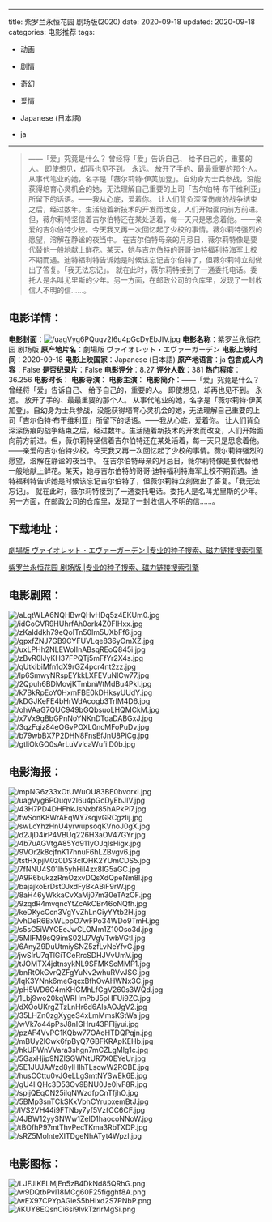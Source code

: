 
---
title: 紫罗兰永恒花园 剧场版(2020)
date: 2020-09-18
updated: 2020-09-18
categories: 电影推荐
tags:
- 动画
- 剧情
- 奇幻
- 爱情

- Japanese (日本語)
- ja
---


> ——「爱」究竟是什么？  曾经将「爱」告诉自己、 给予自己的，重要的人。  即使想见，却再也见不到。 永远。 放开了手的、最最重要的那个人。  从事代笔业的她，名字是「薇尔莉特·伊芙加登」。自幼身为士兵参战，没能获得培育心灵机会的她，无法理解自己重要的上司「吉尔伯特·布干维利亚」所留下的话语。——我从心底，爱着你。  让人们背负深深伤痕的战争结束之后，经过数年。生活随着新技术的开发而改变，人们开始面向前方前进。但，薇尔莉特坚信着吉尔伯特还在某处活着，每一天只是思念着他。——亲爱的吉尔伯特少校。今天我又再一次回忆起了少校的事情。薇尔莉特强烈的愿望，溶解在静谧的夜当中。  在吉尔伯特母亲的月忌日，薇尔莉特像是要代替他一般地献上鲜花。某天，她与吉尔伯特的哥哥·迪特福利特海军上校不期而遇。迪特福利特告诉她是时候该忘记吉尔伯特了，但薇尔莉特立刻做出了答复。「我无法忘记」。  就在此时，薇尔莉特接到了一通委托电话。委托人是名叫尤里斯的少年。另一方面，在邮政公司的仓库里，发现了一封收信人不明的信……。

## **电影详情**：

**电影封面**：<img src="https://image.tmdb.org/t/p/w200/uagVyg6PQuqv2I6u4pGcDyEbJIV.jpg" alt="/uagVyg6PQuqv2I6u4pGcDyEbJIV.jpg" title="/uagVyg6PQuqv2I6u4pGcDyEbJIV.jpg">
**电影名称**：紫罗兰永恒花园 剧场版
**原产地片名**：劇場版 ヴァイオレット・エヴァーガーデン
**电影上映时间**：2020-09-18
**电影上映国家**：Japanese (日本語)
**原产地语言**：ja
**包含成人内容**：False
**是否纪录片**：False
**电影评分**：8.27
**评分人数**：381
**热门程度**：36.256
**电影时长**：
**电影导演**：
**电影主演**：
**电影简介**：——「爱」究竟是什么？  曾经将「爱」告诉自己、 给予自己的，重要的人。  即使想见，却再也见不到。 永远。 放开了手的、最最重要的那个人。  从事代笔业的她，名字是「薇尔莉特·伊芙加登」。自幼身为士兵参战，没能获得培育心灵机会的她，无法理解自己重要的上司「吉尔伯特·布干维利亚」所留下的话语。——我从心底，爱着你。  让人们背负深深伤痕的战争结束之后，经过数年。生活随着新技术的开发而改变，人们开始面向前方前进。但，薇尔莉特坚信着吉尔伯特还在某处活着，每一天只是思念着他。——亲爱的吉尔伯特少校。今天我又再一次回忆起了少校的事情。薇尔莉特强烈的愿望，溶解在静谧的夜当中。  在吉尔伯特母亲的月忌日，薇尔莉特像是要代替他一般地献上鲜花。某天，她与吉尔伯特的哥哥·迪特福利特海军上校不期而遇。迪特福利特告诉她是时候该忘记吉尔伯特了，但薇尔莉特立刻做出了答复。「我无法忘记」。  就在此时，薇尔莉特接到了一通委托电话。委托人是名叫尤里斯的少年。另一方面，在邮政公司的仓库里，发现了一封收信人不明的信……。

## **下载地址**：
[劇場版 ヴァイオレット・エヴァーガーデン |专业的种子搜索、磁力链接搜索引擎](https://movie.amd794.com:2083/?search=%E5%8A%87%E5%A0%B4%E7%89%88%20%E3%83%B4%E3%82%A1%E3%82%A4%E3%82%AA%E3%83%AC%E3%83%83%E3%83%88%E3%83%BB%E3%82%A8%E3%83%B4%E3%82%A1%E3%83%BC%E3%82%AC%E3%83%BC%E3%83%87%E3%83%B3&ordering=&mode=match_phrase&page_size=10&page=1)

[紫罗兰永恒花园 剧场版 |专业的种子搜索、磁力链接搜索引擎](https://movie.amd794.com:2083/?search=%E7%B4%AB%E7%BD%97%E5%85%B0%E6%B0%B8%E6%81%92%E8%8A%B1%E5%9B%AD%20%E5%89%A7%E5%9C%BA%E7%89%88&ordering=&mode=match_phrase&page_size=10&page=1)
 

## **电影剧照**：
<img src="https://image.tmdb.org/t/p/original/aLqtWLA6NQHBwQHvHDq5z4EKUm0.jpg" alt="/aLqtWLA6NQHBwQHvHDq5z4EKUm0.jpg" title="/aLqtWLA6NQHBwQHvHDq5z4EKUm0.jpg"><img src="https://image.tmdb.org/t/p/original/idGoGVR9HUhrfAh0ork4Z0FIHxx.jpg" alt="/idGoGVR9HUhrfAh0ork4Z0FIHxx.jpg" title="/idGoGVR9HUhrfAh0ork4Z0FIHxx.jpg"><img src="https://image.tmdb.org/t/p/original/zKaIddkh79eQoITn50Im5UXbFf6.jpg" alt="/zKaIddkh79eQoITn50Im5UXbFf6.jpg" title="/zKaIddkh79eQoITn50Im5UXbFf6.jpg"><img src="https://image.tmdb.org/t/p/original/gpxfZNJ7GB9CYFUVLqe836yOmXZ.jpg" alt="/gpxfZNJ7GB9CYFUVLqe836yOmXZ.jpg" title="/gpxfZNJ7GB9CYFUVLqe836yOmXZ.jpg"><img src="https://image.tmdb.org/t/p/original/uxLPHh2NLEWoIInABsqREoQ845i.jpg" alt="/uxLPHh2NLEWoIInABsqREoQ845i.jpg" title="/uxLPHh2NLEWoIInABsqREoQ845i.jpg"><img src="https://image.tmdb.org/t/p/original/zBvR0lJyKH37FPQTj5mFfYr2X4s.jpg" alt="/zBvR0lJyKH37FPQTj5mFfYr2X4s.jpg" title="/zBvR0lJyKH37FPQTj5mFfYr2X4s.jpg"><img src="https://image.tmdb.org/t/p/original/qUtkibiMfn1dX9rGZ4pcr4nt2zz.jpg" alt="/qUtkibiMfn1dX9rGZ4pcr4nt2zz.jpg" title="/qUtkibiMfn1dX9rGZ4pcr4nt2zz.jpg"><img src="https://image.tmdb.org/t/p/original/lp6SmwyNRspEYkkLXFEVuNlCw77.jpg" alt="/lp6SmwyNRspEYkkLXFEVuNlCw77.jpg" title="/lp6SmwyNRspEYkkLXFEVuNlCw77.jpg"><img src="https://image.tmdb.org/t/p/original/2Qpuh6BDMovjKTmbnWtMdBu4PkI.jpg" alt="/2Qpuh6BDMovjKTmbnWtMdBu4PkI.jpg" title="/2Qpuh6BDMovjKTmbnWtMdBu4PkI.jpg"><img src="https://image.tmdb.org/t/p/original/k7BkRpEoY0HxmFBE0kDHksyUUdY.jpg" alt="/k7BkRpEoY0HxmFBE0kDHksyUUdY.jpg" title="/k7BkRpEoY0HxmFBE0kDHksyUUdY.jpg"><img src="https://image.tmdb.org/t/p/original/kDGJKeFE4bHrWdAcogb3TrlM4D6.jpg" alt="/kDGJKeFE4bHrWdAcogb3TrlM4D6.jpg" title="/kDGJKeFE4bHrWdAcogb3TrlM4D6.jpg"><img src="https://image.tmdb.org/t/p/original/ohVAaG7QUC949bGQbsuoLHQMCkM.jpg" alt="/ohVAaG7QUC949bGQbsuoLHQMCkM.jpg" title="/ohVAaG7QUC949bGQbsuoLHQMCkM.jpg"><img src="https://image.tmdb.org/t/p/original/x7Vx9gBbGPnNoYNKnDTdaDABGxJ.jpg" alt="/x7Vx9gBbGPnNoYNKnDTdaDABGxJ.jpg" title="/x7Vx9gBbGPnNoYNKnDTdaDABGxJ.jpg"><img src="https://image.tmdb.org/t/p/original/3qzFqiz84eOGvPOXL0ncMFoPuDv.jpg" alt="/3qzFqiz84eOGvPOXL0ncMFoPuDv.jpg" title="/3qzFqiz84eOGvPOXL0ncMFoPuDv.jpg"><img src="https://image.tmdb.org/t/p/original/b79wbBX7P2DHN8FnsEfJnU8PiCg.jpg" alt="/b79wbBX7P2DHN8FnsEfJnU8PiCg.jpg" title="/b79wbBX7P2DHN8FnsEfJnU8PiCg.jpg"><img src="https://image.tmdb.org/t/p/original/gtliOkGO0sArLuVvlcaWufilD0b.jpg" alt="/gtliOkGO0sArLuVvlcaWufilD0b.jpg" title="/gtliOkGO0sArLuVvlcaWufilD0b.jpg">

## **电影海报**：
<img src="https://image.tmdb.org/t/p/original/mpNG6z33xOtUWuOU83BE0bvorxi.jpg" alt="/mpNG6z33xOtUWuOU83BE0bvorxi.jpg" title="/mpNG6z33xOtUWuOU83BE0bvorxi.jpg"><img src="https://image.tmdb.org/t/p/original/uagVyg6PQuqv2I6u4pGcDyEbJIV.jpg" alt="/uagVyg6PQuqv2I6u4pGcDyEbJIV.jpg" title="/uagVyg6PQuqv2I6u4pGcDyEbJIV.jpg"><img src="https://image.tmdb.org/t/p/original/43H7PD4DHFhkJsNxbf85hAPkPi7.jpg" alt="/43H7PD4DHFhkJsNxbf85hAPkPi7.jpg" title="/43H7PD4DHFhkJsNxbf85hAPkPi7.jpg"><img src="https://image.tmdb.org/t/p/original/fwSonK8WrAEqWY7sqjvGRCgzIij.jpg" alt="/fwSonK8WrAEqWY7sqjvGRCgzIij.jpg" title="/fwSonK8WrAEqWY7sqjvGRCgzIij.jpg"><img src="https://image.tmdb.org/t/p/original/swLcYhzHnU4yrwupsoqKVnoJ0gX.jpg" alt="/swLcYhzHnU4yrwupsoqKVnoJ0gX.jpg" title="/swLcYhzHnU4yrwupsoqKVnoJ0gX.jpg"><img src="https://image.tmdb.org/t/p/original/d2JjD4irP4VBUq226H3aOV47GYr.jpg" alt="/d2JjD4irP4VBUq226H3aOV47GYr.jpg" title="/d2JjD4irP4VBUq226H3aOV47GYr.jpg"><img src="https://image.tmdb.org/t/p/original/4b7uAGVtgA85Yd911yOJqIsHigx.jpg" alt="/4b7uAGVtgA85Yd911yOJqIsHigx.jpg" title="/4b7uAGVtgA85Yd911yOJqIsHigx.jpg"><img src="https://image.tmdb.org/t/p/original/9VOr2k8cjfnK17hnuF6hLZBvgv6.jpg" alt="/9VOr2k8cjfnK17hnuF6hLZBvgv6.jpg" title="/9VOr2k8cjfnK17hnuF6hLZBvgv6.jpg"><img src="https://image.tmdb.org/t/p/original/tstHXpjM0z0DS3cIQHK2YUmCDS5.jpg" alt="/tstHXpjM0z0DS3cIQHK2YUmCDS5.jpg" title="/tstHXpjM0z0DS3cIQHK2YUmCDS5.jpg"><img src="https://image.tmdb.org/t/p/original/7fNNU4S01lh5yhHil4zx8IG5aGC.jpg" alt="/7fNNU4S01lh5yhHil4zx8IG5aGC.jpg" title="/7fNNU4S01lh5yhHil4zx8IG5aGC.jpg"><img src="https://image.tmdb.org/t/p/original/A9R6bukzzRmOzxvDQsXdQpeNm8l.jpg" alt="/A9R6bukzzRmOzxvDQsXdQpeNm8l.jpg" title="/A9R6bukzzRmOzxvDQsXdQpeNm8l.jpg"><img src="https://image.tmdb.org/t/p/original/bajajkoErDst0JxdFyBkABiF9rW.jpg" alt="/bajajkoErDst0JxdFyBkABiF9rW.jpg" title="/bajajkoErDst0JxdFyBkABiF9rW.jpg"><img src="https://image.tmdb.org/t/p/original/8aH46yWkkaCvXaMj07m30eTAzOF.jpg" alt="/8aH46yWkkaCvXaMj07m30eTAzOF.jpg" title="/8aH46yWkkaCvXaMj07m30eTAzOF.jpg"><img src="https://image.tmdb.org/t/p/original/9zqdR4mvqncYtZcAkCBr46oNQfh.jpg" alt="/9zqdR4mvqncYtZcAkCBr46oNQfh.jpg" title="/9zqdR4mvqncYtZcAkCBr46oNQfh.jpg"><img src="https://image.tmdb.org/t/p/original/keDKycCcn3VgYvZhLnGiyYYtb2H.jpg" alt="/keDKycCcn3VgYvZhLnGiyYYtb2H.jpg" title="/keDKycCcn3VgYvZhLnGiyYYtb2H.jpg"><img src="https://image.tmdb.org/t/p/original/vhDeR6BxWLppO7wFPo34WDo9TmH.jpg" alt="/vhDeR6BxWLppO7wFPo34WDo9TmH.jpg" title="/vhDeR6BxWLppO7wFPo34WDo9TmH.jpg"><img src="https://image.tmdb.org/t/p/original/s5sC5iWYCEeJwCLOMm1Z10Oso3d.jpg" alt="/s5sC5iWYCEeJwCLOMm1Z10Oso3d.jpg" title="/s5sC5iWYCEeJwCLOMm1Z10Oso3d.jpg"><img src="https://image.tmdb.org/t/p/original/5MIFM9sQ9imS02lJ7VgVTwbVGtl.jpg" alt="/5MIFM9sQ9imS02lJ7VgVTwbVGtl.jpg" title="/5MIFM9sQ9imS02lJ7VgVTwbVGtl.jpg"><img src="https://image.tmdb.org/t/p/original/6AnyZ9DuUtmiySNZ5zfLvNeYfvG.jpg" alt="/6AnyZ9DuUtmiySNZ5zfLvNeYfvG.jpg" title="/6AnyZ9DuUtmiySNZ5zfLvNeYfvG.jpg"><img src="https://image.tmdb.org/t/p/original/jwSIrU7qTlGiTCeRrcSDHJVvUmV.jpg" alt="/jwSIrU7qTlGiTCeRrcSDHJVvUmV.jpg" title="/jwSIrU7qTlGiTCeRrcSDHJVvUmV.jpg"><img src="https://image.tmdb.org/t/p/original/tJOMTX4jdtnsykNL9SFMKScMMP1.jpg" alt="/tJOMTX4jdtnsykNL9SFMKScMMP1.jpg" title="/tJOMTX4jdtnsykNL9SFMKScMMP1.jpg"><img src="https://image.tmdb.org/t/p/original/bnRtOkGvrQZFgYuNv2whuRVvJSG.jpg" alt="/bnRtOkGvrQZFgYuNv2whuRVvJSG.jpg" title="/bnRtOkGvrQZFgYuNv2whuRVvJSG.jpg"><img src="https://image.tmdb.org/t/p/original/lqK3YNnk6meGqcxBfhOvAHWNx3C.jpg" alt="/lqK3YNnk6meGqcxBfhOvAHWNx3C.jpg" title="/lqK3YNnk6meGqcxBfhOvAHWNx3C.jpg"><img src="https://image.tmdb.org/t/p/original/pH5WD6C4mKHGMhLfGgV260s3WQd.jpg" alt="/pH5WD6C4mKHGMhLfGgV260s3WQd.jpg" title="/pH5WD6C4mKHGMhLfGgV260s3WQd.jpg"><img src="https://image.tmdb.org/t/p/original/1Lbj9wo20kqWRHmPbJ5pHFUi9ZC.jpg" alt="/1Lbj9wo20kqWRHmPbJ5pHFUi9ZC.jpg" title="/1Lbj9wo20kqWRHmPbJ5pHFUi9ZC.jpg"><img src="https://image.tmdb.org/t/p/original/dXOoUKrgZTzLnHr6d6AlsAOJgV2.jpg" alt="/dXOoUKrgZTzLnHr6d6AlsAOJgV2.jpg" title="/dXOoUKrgZTzLnHr6d6AlsAOJgV2.jpg"><img src="https://image.tmdb.org/t/p/original/35LHZn0zgXygeS4xLmMmsKStWa.jpg" alt="/35LHZn0zgXygeS4xLmMmsKStWa.jpg" title="/35LHZn0zgXygeS4xLmMmsKStWa.jpg"><img src="https://image.tmdb.org/t/p/original/wVk7o44pPsJ8nIGHru43PFIjyui.jpg" alt="/wVk7o44pPsJ8nIGHru43PFIjyui.jpg" title="/wVk7o44pPsJ8nIGHru43PFIjyui.jpg"><img src="https://image.tmdb.org/t/p/original/pzAF4VvPC1KQbw77OAoHTDQPqjn.jpg" alt="/pzAF4VvPC1KQbw77OAoHTDQPqjn.jpg" title="/pzAF4VvPC1KQbw77OAoHTDQPqjn.jpg"><img src="https://image.tmdb.org/t/p/original/mBUy2lCwk6fpByQ7GBFKRApKEHb.jpg" alt="/mBUy2lCwk6fpByQ7GBFKRApKEHb.jpg" title="/mBUy2lCwk6fpByQ7GBFKRApKEHb.jpg"><img src="https://image.tmdb.org/t/p/original/hkUPWnVVara3shgn7mCZLgMlg1c.jpg" alt="/hkUPWnVVara3shgn7mCZLgMlg1c.jpg" title="/hkUPWnVVara3shgn7mCZLgMlg1c.jpg"><img src="https://image.tmdb.org/t/p/original/5GaxHjip9NZISGWNtUR7X0EYeUr.jpg" alt="/5GaxHjip9NZISGWNtUR7X0EYeUr.jpg" title="/5GaxHjip9NZISGWNtUR7X0EYeUr.jpg"><img src="https://image.tmdb.org/t/p/original/5E1JUJAWzd8ylHIhTLsowW2RCBE.jpg" alt="/5E1JUJAWzd8ylHIhTLsowW2RCBE.jpg" title="/5E1JUJAWzd8ylHIhTLsowW2RCBE.jpg"><img src="https://image.tmdb.org/t/p/original/husCCttu0vJGeLLgSmtNYSwEk6E.jpg" alt="/husCCttu0vJGeLLgSmtNYSwEk6E.jpg" title="/husCCttu0vJGeLLgSmtNYSwEk6E.jpg"><img src="https://image.tmdb.org/t/p/original/gU4lIQHc3D53Ov9BNU0Je0ivF8R.jpg" alt="/gU4lIQHc3D53Ov9BNU0Je0ivF8R.jpg" title="/gU4lIQHc3D53Ov9BNU0Je0ivF8R.jpg"><img src="https://image.tmdb.org/t/p/original/spijQEqCN25ilqNWzdfpCnTfjhO.jpg" alt="/spijQEqCN25ilqNWzdfpCnTfjhO.jpg" title="/spijQEqCN25ilqNWzdfpCnTfjhO.jpg"><img src="https://image.tmdb.org/t/p/original/5BMp3snTCkSKxVbhCYrupxemBtJ.jpg" alt="/5BMp3snTCkSKxVbhCYrupxemBtJ.jpg" title="/5BMp3snTCkSKxVbhCYrupxemBtJ.jpg"><img src="https://image.tmdb.org/t/p/original/lVS2VH44i9FTNby7yf5VzfCC6CF.jpg" alt="/lVS2VH44i9FTNby7yf5VzfCC6CF.jpg" title="/lVS2VH44i9FTNby7yf5VzfCC6CF.jpg"><img src="https://image.tmdb.org/t/p/original/4JBW12yySNWw1ZeID1haocoNNoW.jpg" alt="/4JBW12yySNWw1ZeID1haocoNNoW.jpg" title="/4JBW12yySNWw1ZeID1haocoNNoW.jpg"><img src="https://image.tmdb.org/t/p/original/tBOfhP97mtThvPecTKma3RbTXDP.jpg" alt="/tBOfhP97mtThvPecTKma3RbTXDP.jpg" title="/tBOfhP97mtThvPecTKma3RbTXDP.jpg"><img src="https://image.tmdb.org/t/p/original/sRZ5MolnteXITDgeNhATyt4Wpzl.jpg" alt="/sRZ5MolnteXITDgeNhATyt4Wpzl.jpg" title="/sRZ5MolnteXITDgeNhATyt4Wpzl.jpg">

## **电影图标**：
<img src="https://image.tmdb.org/t/p/original/LJFJlKELMjEn5zB4DkNd85QRhG.png" alt="/LJFJlKELMjEn5zB4DkNd85QRhG.png" title="/LJFJlKELMjEn5zB4DkNd85QRhG.png"><img src="https://image.tmdb.org/t/p/original/w9DQtbPvl18MCg60F25figghf8A.png" alt="/w9DQtbPvl18MCg60F25figghf8A.png" title="/w9DQtbPvl18MCg60F25figghf8A.png"><img src="https://image.tmdb.org/t/p/original/wEX97CPYpAGieS5bHIxd2S7PNbP.png" alt="/wEX97CPYpAGieS5bHIxd2S7PNbP.png" title="/wEX97CPYpAGieS5bHIxd2S7PNbP.png"><img src="https://image.tmdb.org/t/p/original/iKUY8EQsnCi6si9lvkTzrlrMgSi.png" alt="/iKUY8EQsnCi6si9lvkTzrlrMgSi.png" title="/iKUY8EQsnCi6si9lvkTzrlrMgSi.png">
